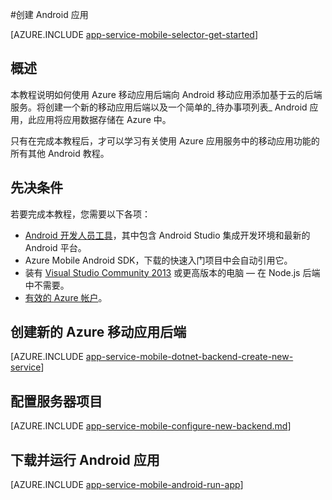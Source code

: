 <properties
    pageTitle="在 Azure 应用服务移动应用中创建 Android 应用 | Azure"
    description="遵循本教程开始使用 Azure 移动应用后端进行 Android 开发"
    services="app-service\mobile"
    documentationCenter="android"
    authors="RickSaling"
    manager="erikre"
    editor=""/>

<tags
	ms.service="app-service-mobile"
	ms.date="07/21/2016"
	wacn.date="09/26/2016"/>

#创建 Android 应用

[AZURE.INCLUDE [app-service-mobile-selector-get-started](../../includes/app-service-mobile-selector-get-started.md)]

## 概述

本教程说明如何使用 Azure 移动应用后端向 Android 移动应用添加基于云的后端服务。将创建一个新的移动应用后端以及一个简单的_待办事项列表_ Android 应用，此应用将应用数据存储在 Azure 中。

只有在完成本教程后，才可以学习有关使用 Azure 应用服务中的移动应用功能的所有其他 Android 教程。

## 先决条件

若要完成本教程，您需要以下各项：

* [Android 开发人员工具](https://developer.android.com/sdk/index.html)，其中包含 Android Studio 集成开发环境和最新的 Android 平台。
* Azure Mobile Android SDK，下载的快速入门项目中会自动引用它。
* 装有 [Visual Studio Community 2013] 或更高版本的电脑 &mdash; 在 Node.js 后端中不需要。
* [有效的 Azure 帐户](/pricing/1rmb-trial/)。

## 创建新的 Azure 移动应用后端

[AZURE.INCLUDE [app-service-mobile-dotnet-backend-create-new-service](../../includes/app-service-mobile-dotnet-backend-create-new-service.md)]

## 配置服务器项目

[AZURE.INCLUDE [app-service-mobile-configure-new-backend.md](../../includes/app-service-mobile-configure-new-backend.md)]

## 下载并运行 Android 应用

[AZURE.INCLUDE [app-service-mobile-android-run-app](../../includes/app-service-mobile-android-run-app.md)]


<!-- Images. -->

<!-- URLs -->
[Azure portal]: https://portal.azure.cn/
[Visual Studio Community 2013]: https://go.microsoft.com/fwLink/p/?LinkID=534203

<!---HONumber=Mooncake_0919_2016-->